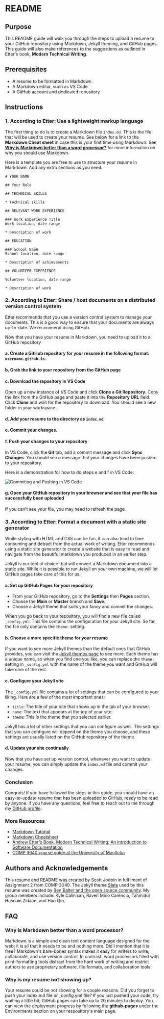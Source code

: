 # README

## Purpose

This README guide will walk you through the steps to upload a resume to your GitHub repository using Markdown, Jekyll theming, and GitHub pages. This guide will also make references to the suggestions as outlined in Etter's book, **Modern Technical Writing**. 

## Prerequisites

* A resume to be formatted in Markdown.
* A Markdown editor, such as VS Code
* A GitHub account and dedicated repository

## Instructions

### 1. **According to Etter: Use a lightweight markup language**

The first thing to do is to create a Markdown file `index.md`. This is the file that will be used to create your resume. See below for a link to the **Markdown Cheat sheet** in case this is your first time using Markdown. See **[Why is Markdown better than a word processor?](https://github.com/scottjodoin/scottjodoin.github.io#faq)** for more information on why you should use Markdown.

Here is a template you are free to use to structure your resume in Markdown. Add any extra sections as you need.

```
# YOUR NAME

## Your Role

## TECHNICAL SKILLS

* Technical skills

## RELEVANT WORK EXPERIENCE

### Work Experience Title
Work location, date range

* Description of work

## EDUCATION

### School Name
School location, date range

* Description of achievements

## VOLUNTEER EXPERIENCE

Volunteer location, date range

* Description of work

```

### 2. **According to Etter: Share / host documents on a distributed version control system**

Etter recommends that you use a version control system to manage your documents. This is a good way to ensure that your documents are always up-to-date. We recommend using GitHub.

Now that you have your resume in Markdown, you need to upload it to a GitHub repository
#### a. Create a GitHub repository for your resume in the following format: `username.github.io`.

#### b. Grab the link to your repository from the GitHub page

#### c. Download the repository in VS Code

Open up a new instance of VS Code and click **Clone a Git Repository**. Copy the link from the GitHub page and paste it into the **Repository URL** field. Click **Clone** and wait for the repository to download. You should see a new folder in your workspace.

#### d. Add your resume to the directory as `index.md`

#### e. Commit your changes.

#### f. Push your changes to your repository

In VS Code, click the **Git** tab, add a commit message and click **Sync Changes**. You should see a message that your changes have been pushed to your repository.

Here is a demonstration for how to do steps e and f in VS Code:

![Commiting and Pushing in VS Code](https://github.com/scottjodoin/scottjodoin.github.io/blob/main/pushing.gif?raw=true)


#### g. Open your GitHub repository in your browser and see that your file has successfully been uploaded

If you can't see your file, you may need to refresh the page.

### 3. **According to Etter: Format a document with a static site generator**

While styling with HTML and CSS can be fun, it can also tend to time consuming and detract from the actual work of writing. Etter recommends using a static site generator to create a website that is easy to read and navigate from the beautiful markdown you produced in an earlier step.

Jekyll is our tool of choice that will convert a Markdown document into a static site. While it is possible to run Jekyll on your own machine, we will let GitHub pages take care of this for us.

#### a. Set up GitHub Pages for your repository
* From your GitHub repository, go to the **Settings** then **Pages** section.
* Choose the   **Main** or **Master** branch and **Save**.
* Choose a Jekyll theme that suits your fancy and commit the changes.

When you go back to your repository, you will find a new file called `_config.yml`. This file contains the configuration for your Jekyll site. So far, the file only contains the `theme:` setting.

#### b. Choose a more specific theme for your resume

If you want to see more Jekyll themes than the default ones that GitHub provides, you can visit the [Jekyll themes page](https://jekyllrb.com/docs/themes/) to see more. Each theme has a unique name, so when you find one you like, you can replace the `theme:` setting in `_config.yml` with the name of the theme you want and GitHub will take care of the rest.

#### c. Configure your Jekyll site
  
The `_config.yml` file contains a lot of settings that can be configured to your liking. Here are a few of the most important ones:

  * `title`: The title of your site that shows up in the tab of your browser.
  * `name`: The text that appears at the top of your site.
  * `theme`: This is the theme that you selected earlier.

Jekyll has a lot of other settings that you can configure as well. The settings that you can configure will depend on the theme you choose, and these settings are usually listed on the GitHub repository of the theme.

#### d. Update your site continually

Now that you have set up version control, whenever you want to update your resume, you can simply update the `index.md` file and commit your changes.


### Conclusion

Congrats! If you have followed the steps in this guide, you should have an easy-to-update resume that has been uploaded to GitHub, ready to be read by anyone. If you have any questions, feel free to reach out to me through my [GitHub profile](github.com/scottjodoin).

### More Resources

* [Markdown Tutorial](https://www.markdowntutorial.com/)
* [Markdown Cheatsheet](https://guides.github.com/pdfs/markdown-cheatsheet-online.pdf)
* [Andrew Etter's Book, Modern Technical Writing: An Introduction to Software Documentation](https://www.amazon.ca/Modern-Technical-Writing-Introduction-Documentation-ebook/dp/B01A2QL9SS)
* [COMP 3040 course guide at the University of Manitoba](https://aurora.umanitoba.ca/banprod/bwckctlg.p_disp_course_detail?cat_term_in=202210&subj_code_in=COMP&crse_numb_in=3040) 

## Authors and Acknowledgements

This resume and README was created by Scott Jodoin in fulfilment of Assignment 2 from COMP 3040. The Jekyll theme [Slate](https://github.com/pages-themes/slate) used by this resume was created by [Ben Balter and the open source community](https://github.com/pages-themes/slate/graphs/contributors). My group members include: Kyle Calinisan, Raven Mico Carencia, Tahmidul Hasnain Zidaan, and Hao Qin. 


## FAQ

### Why is Markdown better than a word processor?

Markdown is a simple and clean text content language designed for the web; it is all that it needs to be and nothing more. Did I mention that it is free? Markdown's bare-bones syntax makes it easy for writers to write, collaborate, and use version control. In contrast, word processors filled with print-formatting tools distract from the hard work of writing and restrict authors to use proprietary software, file formats, and collaboration tools. 

### Why is my resume not showing up?
  
Your resume could be not showing for a couple reasons. Did you forget to push your index.md file or _config.yml file? If you just pushed your code, try waiting a little bit; GitHub pages can take up to 20 minutes to deploy. You can view the deployment progress by following the **github-pages** under the Environments section on your respository's main page. 